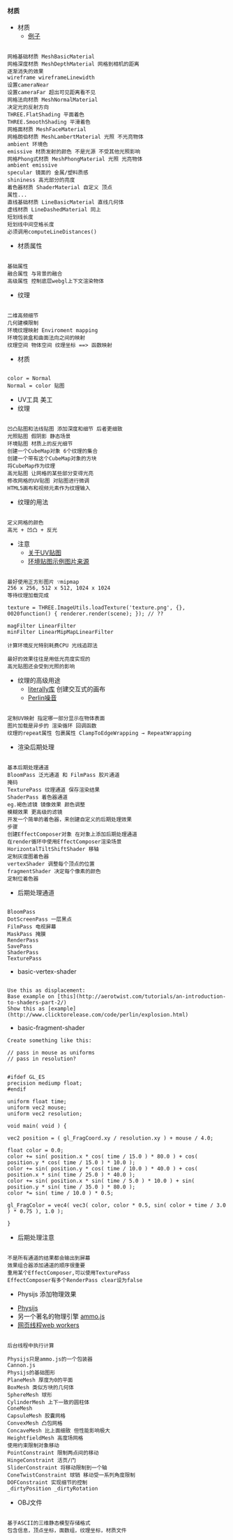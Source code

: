 #### **材质**
* 材质
	* [例子](https://www.shadertoy.com/view/4dXGR4)
```

网格基础材质 MeshBasicMaterial
网格深度材质 MeshDepthMaterial 网格到相机的距离
逐渐消失的效果
wireframe wireframeLinewidth
设置cameraNear
设置cameraFar 超出可见距离看不见
网格法向材质 MeshNormalMaterial
决定光的反射方向
THREE.FlatShading 平面着色
THREE.SmoothShading 平滑着色
网格面材质 MeshFaceMaterial
网格朗伯材质 MeshLambertMaterial 光照 不光亮物体
ambient 环境色
emissive 材质发射的颜色 不是光源 不受其他光照影响
网格Phong式材质 MeshPhongMaterial 光照 光亮物体
ambient emissive
specular 镜面的 金属/塑料质感
shininess 高光部分的亮度
着色器材质 ShaderMaterial 自定义 顶点
属性...
直线基础材质 LineBasicMaterial 直线几何体
虚线材质 LineDashedMaterial 同上
短划线长度
短划线中间空格长度
必须调用computeLineDistances()
```


* 材质属性
```

基础属性
融合属性 与背景的融合
高级属性 控制底层webgl上下文渲染物体
```


*  纹理
```

二维高频细节
几何建模限制
环境纹理映射 Enviroment mapping
环境包装盒和曲面法向之间的映射
纹理空间 物体空间 纹理坐标 ==> 函数映射
```


* 材质
```

color = Normal
Normal = color 贴图
```


* UV工具 美工
* 纹理
```

凹凸贴图和法线贴图 添加深度和细节 后者更细致
光照贴图 假阴影 静态场景
环境贴图 材质上的反光细节
创建一个CubeMap对象 6个纹理的集合
创建一个带有这个CubeMap对象的方块
将CubeMap作为纹理
高光贴图 让网格的某些部分变得光亮
修改网格的UV贴图 对贴图进行微调
HTML5画布和视频元素作为纹理输入
```


* 纹理的用法
```

定义网格的颜色
高光 + 凹凸 + 反光
```


* 注意
	* [关于UV贴图](http://stackoverflow.com/questions/15137695/three-js-lightmap-causes-an-error-webglrenderingcontext-gl-error-gl-invalid-op)
    * [环境贴图示例图片来源](http://www.humus.name/index.php?page=Textures)
```

最好使用正方形图片 ∵mipmap
256 x 256, 512 x 512, 1024 x 1024
等待纹理加载完成

texture = THREE.ImageUtils.loadTexture('texture.png', {},
0020function() { renderer.render(scene); }); // ??

magFilter LinearFilter
minFilter LinearMipMapLinearFilter

计算环境反光特别耗费CPU 光线追踪法

最好的效果往往是用低光亮度实现的
高光贴图还会受到光照的影响
```


* 纹理的高级用途
	* [literally库](http://literallycanvas.com/) 创建交互式的画布
	+ [Perlin噪音](https://github.com/wwwtyro/perlin.js)
```

定制UV映射 指定哪一部分显示在物体表面
图片加载是异步的 渲染循环 回调函数
纹理的repeat属性 包裹属性 ClampToEdgeWrapping → RepeatWrapping
```


* 渲染后期处理
```

基本后期处理通道
BloomPass 泛光通道 和 FilmPass 胶片通道
掩码
TexturePass 纹理通道 保存渲染结果
ShaderPass 着色器通道
eg.褐色滤镜 镜像效果 颜色调整
模糊效果 更高级的滤镜
开发一个简单的着色器，来创建自定义的后期处理效果
步骤
创建EffectComposer对象 在对象上添加后期处理通道
在render循环中使用EffectComposer渲染场景
HorizontalTiltShiftShader 移轴
定制灰度图着色器
vertexShader 调整每个顶点的位置
fragmentShader 决定每个像素的颜色
定制位着色器
```


* 后期处理通道
```

BloomPass
DotScreenPass 一层黑点
FilmPass 电视屏幕
MaskPass 掩膜
RenderPass
SavePass
ShaderPass
TexturePass
```


* basic-vertex-shader
```

Use this as displacement:
Base example on [this](http://aerotwist.com/tutorials/an-introduction-to-shaders-part-2/)
Show this as [example](http://www.clicktorelease.com/code/perlin/explosion.html)
```


* basic-fragment-shader
```
Create something like this:

// pass in mouse as uniforms
// pass in resolution?


#ifdef GL_ES
precision mediump float;
#endif

uniform float time;
uniform vec2 mouse;
uniform vec2 resolution;

void main( void ) {

vec2 position = ( gl_FragCoord.xy / resolution.xy ) + mouse / 4.0;

float color = 0.0;
color += sin( position.x * cos( time / 15.0 ) * 80.0 ) + cos( position.y * cos( time / 15.0 ) * 10.0 );
color += sin( position.y * cos( time / 10.0 ) * 40.0 ) + cos( position.x * sin( time / 25.0 ) * 40.0 );
color += sin( position.x * sin( time / 5.0 ) * 10.0 ) + sin( position.y * sin( time / 35.0 ) * 80.0 );
color *= sin( time / 10.0 ) * 0.5;

gl_FragColor = vec4( vec3( color, color * 0.5, sin( color + time / 3.0 ) * 0.75 ), 1.0 );

}
```

* 后期处理注意
```

不是所有通道的结果都会输出到屏幕
效果组合器添加通道的顺序很重要
重用某个EffectComposer,可以使用TexturePass
EffectComposer有多个RenderPass clear设为false
```


*  Physijs 添加物理效果
  + [Physijs](http://chandlerprall.github.io/Physijs/)
  + 另一个著名的物理引擎 [ammo.js]( https://github.com/kripken/ammo.js/)
  + [网页线程web workers](https://html.spec.whatwg.org/multipage/workers.html)
```

后台线程中执行计算
  
Physijs只是ammo.js的一个包装器
Cannon.js
Physijs的基础图形
PlaneMesh 厚度为0的平面
BoxMesh 类似方块的几何体
SphereMesh 球形
CylinderMesh 上下一致的圆柱体
ConeMesh
CapsuleMesh 胶囊网格
ConvexMesh 凸包网格
ConcaveMesh 比上面细致 但性能影响极大
HeightfieldMesh 高度场网格
使用约束限制对象移动
PointConstraint 限制两点间的移动
HingeConstraint 活页/门
SliderConstraint 将移动限制到一个轴
ConeTwistConstraint 球销 移动受一系列角度限制
DOFConstraint 实现细节的控制
_dirtyPosition _dirtyRotation
```


* OBJ文件
```

基于ASCII的三维静态模型存储格式
包含信息，顶点坐标，面数组，纹理坐标，材质文件
```
